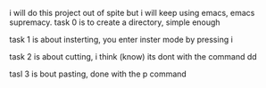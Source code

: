 i will do this project out of spite but i will keep using emacs, emacs supremacy.
task 0 is to create a directory, simple enough

task 1 is about insterting, you enter inster mode by pressing i

task 2 is about cutting, i think (know) its dont with the command dd

tasl 3 is bout pasting, done with the p command